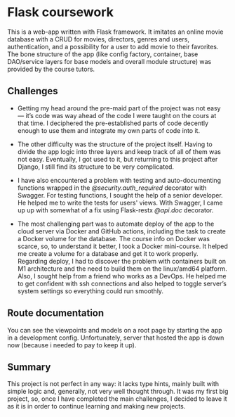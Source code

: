 # Flask coursework

This is a web-app written with Flask framework. It imitates an online movie database with a CRUD for movies, directors, genres and users, authentication, and a possibility for a user to add movie to their favorites. The bone structure of the app (like config factory, container, base DAO/service layers for base models and overall module structure) was provided by the course tutors.

## Challenges
<ul>
<p><li>Getting my head around the pre-maid part of the project was not easy — it’s code was way ahead of the code I were taught on the cours at that time. I deciphered the pre-established parts of code decently enough to use them and integrate my own parts of code into it.</li></p>

<p><li>The other difficulty was the structure of the project itself. Having to divide the app logic into three layers and keep track of all of them was not easy. Eventually, I got used to it, but returning to this project after Django, I still find its structure to be very complicated.</li></p>

<p><li>I have also encountered a problem with testing and auto-documenting functions wrapped in the <i>@security.auth_required</i> decorator with Swagger. For testing functions, I sought the help of a senior developer. He helped me to write the tests for users' views. With Swagger, I came up up with somewhat of a fix using Flask-restx <i>@api.doc</i> decorator.</li></p>

<p><li>The most challenging part was to automate deploy of the app to the cloud server via Docker and GitHub actions, including the task to create a Docker volume for the database.
The course info on Docker was scarce, so, to understand it better, I took a Docker mini-course. It helped me create a volume for a database and get it to work properly.
Regarding deploy, I had to discover the problem with containers built on M1 architecture and the need to build them on the linux/amd64 platform. Also, I sought help from a friend who works as a DevOps. He helped me to get confident with ssh connections and also helped to toggle server’s system settings so everything could run smoothly.</li></p>
</ul>

## Route documentation

You can see the viewpoints and models on a root page by starting the app in a development config. Unfortunately, server that hosted the app is down now (because i needed to pay to keep it up).

## Summary

This project is not perfect in any way: it lacks type hints, mainly built with simple logic and, generally, not very well thought through. It was my first big project, so, once I have completed the main challenges, I decided to leave it as it is in order to continue learning and making new projects.